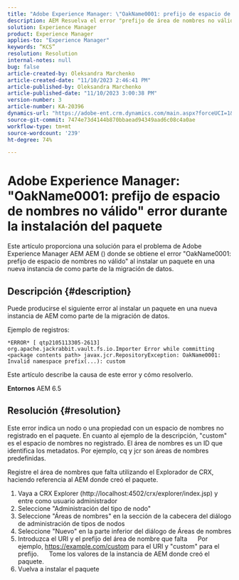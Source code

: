 ```yaml
---
title: "Adobe Experience Manager: \"OakName0001: prefijo de espacio de nombres no válido\" error durante la instalación del paquete"
description: AEM Resuelva el error "prefijo de área de nombres no válido" para la
solution: Experience Manager
product: Experience Manager
applies-to: "Experience Manager"
keywords: “KCS”
resolution: Resolution
internal-notes: null
bug: false
article-created-by: Oleksandra Marchenko
article-created-date: "11/10/2023 2:46:41 PM"
article-published-by: Oleksandra Marchenko
article-published-date: "11/10/2023 3:00:38 PM"
version-number: 3
article-number: KA-20396
dynamics-url: "https://adobe-ent.crm.dynamics.com/main.aspx?forceUCI=1&pagetype=entityrecord&etn=knowledgearticle&id=76fa5df0-d77f-ee11-8179-6045bd006149"
source-git-commit: 7474e73d4144b870bbaead94349aad6c08c4a0ae
workflow-type: tm+mt
source-wordcount: '239'
ht-degree: 74%

---
```


# Adobe Experience Manager: &quot;OakName0001: prefijo de espacio de nombres no válido&quot; error durante la instalación del paquete


Este artículo proporciona una solución para el problema de Adobe Experience Manager AEM AEM () donde se obtiene el error &quot;OakName0001: prefijo de espacio de nombres no válido&quot; al instalar un paquete en una nueva instancia de como parte de la migración de datos.

## Descripción {#description}


Puede producirse el siguiente error al instalar un paquete en una nueva instancia de AEM como parte de la migración de datos.

Ejemplo de registros:


```
*ERROR* [ qtp2105113305-2613]  org.apache.jackrabbit.vault.fs.io.Importer Error while committing <package contents path> javax.jcr.RepositoryException: OakName0001: Invalid namespace prefix(...): custom
```




Este artículo describe la causa de este error y cómo resolverlo.

<b>Entornos</b>
AEM 6.5


## Resolución {#resolution}


Este error indica un nodo o una propiedad con un espacio de nombres no registrado en el paquete.
En cuanto al ejemplo de la descripción, &quot;custom&quot; es el espacio de nombres no registrado.
El área de nombres es un ID que identifica los metadatos. Por ejemplo, cq y jcr son áreas de nombres predefinidas.

Registre el área de nombres que falta utilizando el Explorador de CRX, haciendo referencia al AEM donde creó el paquete.

1. Vaya a CRX Explorer (http://localhost:4502/crx/explorer/index.jsp) y entre como usuario administrador
2. Seleccione &quot;Administración del tipo de nodo&quot;
3. Seleccione &quot;Áreas de nombres&quot; en la sección de la cabecera del diálogo de administración de tipos de nodos
4. Seleccione &quot;Nuevo&quot; en la parte inferior del diálogo de Áreas de nombres
5. Introduzca el URI y el prefijo del área de nombre que falta
     Por ejemplo, https://example.com/custom para el URI y &quot;custom&quot; para el prefijo.
     Tome los valores de la instancia de AEM donde creó el paquete.
6. Vuelva a instalar el paquete
